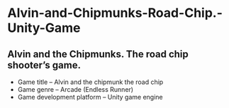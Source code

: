 # Alvin-and-Chipmunks-Road-Chip.-Unity-Game

## Alvin and the Chipmunks. The road chip shooter’s game.

+ Game title – Alvin and the chipmunk the road chip
+ Game genre – Arcade (Endless Runner)
+ Game development platform – Unity game engine
